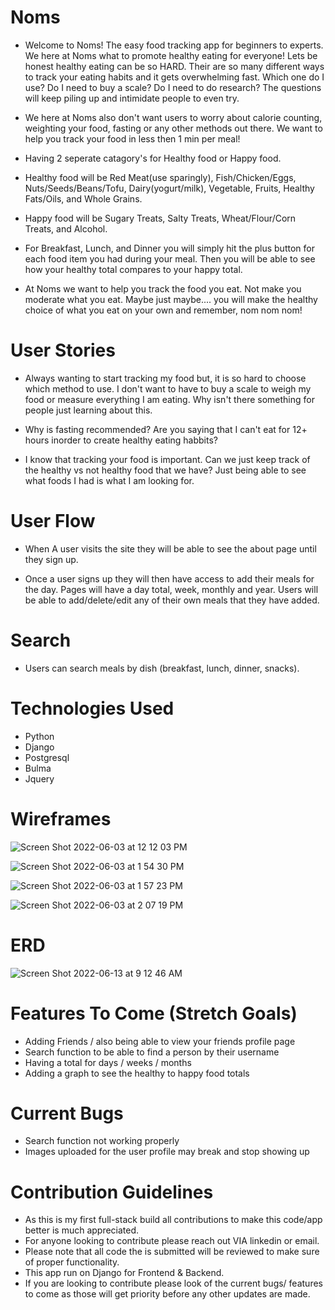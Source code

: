 # Noms
- Welcome to Noms! The easy food tracking app for beginners to experts. We here at Noms what to promote healthy eating for everyone! Lets be honest healthy eating can be so HARD. Their are so many different ways to track your eating habits and it gets overwhelming fast. Which one do I use? Do I need to buy a scale? Do I need to do research? The questions will keep piling up and intimidate people to even try. 

- We here at Noms also don't want users to worry about calorie counting, weighting your food, fasting or any other methods out there. We want to help you track your food in less then 1 min per meal!

- Having 2 seperate catagory's for Healthy food or Happy food.

- Healthy food will be Red Meat(use sparingly), Fish/Chicken/Eggs, Nuts/Seeds/Beans/Tofu, Dairy(yogurt/milk), Vegetable, Fruits, Healthy Fats/Oils, and Whole Grains.

- Happy food will be Sugary Treats, Salty Treats, Wheat/Flour/Corn Treats, and Alcohol.

- For Breakfast, Lunch, and Dinner you will simply hit the plus button for each food item you had during your meal. Then you will be able to see how your healthy total compares to your happy total.  

- At Noms we want to help you track the food you eat. Not make you moderate what you eat. Maybe just maybe.... you will make the healthy choice of what you eat on your own and remember, nom nom nom!


# User Stories
- Always wanting to start tracking my food but, it is so hard to choose which method to use.  I don't want to have to buy a scale to weigh my food or measure everything I am eating. Why isn't there something for people just learning about this.

- Why is fasting recommended? Are you saying that I can't eat for 12+ hours inorder to create healthy eating habbits?

- I know that tracking your food is important. Can we just keep track of the healthy vs not healthy food that we have? Just being able to see what foods I had is what I am looking for.

# User Flow
- When A user visits the site they will be able to see the about page until they sign up.

- Once a user signs up they will then have access to add their meals for the day.  Pages will have a day total, week, monthly and year. Users will be able to add/delete/edit any of their own meals that they have added. 


# Search
- Users can search meals by dish (breakfast, lunch, dinner, snacks).


# Technologies Used
- Python
- Django
- Postgresql
- Bulma
- Jquery

# Wireframes

![Screen Shot 2022-06-03 at 12 12 03 PM](https://user-images.githubusercontent.com/100162086/171935039-fb5ccd64-89e3-4d4a-96c4-d55f8293bc69.png)

![Screen Shot 2022-06-03 at 1 54 30 PM](https://user-images.githubusercontent.com/100162086/171935104-5d043d98-9c2f-41cd-914c-b717b568797b.png)


![Screen Shot 2022-06-03 at 1 57 23 PM](https://user-images.githubusercontent.com/100162086/171935134-a43a9760-16e4-4b89-8839-51e44ea93b46.png)

![Screen Shot 2022-06-03 at 2 07 19 PM](https://user-images.githubusercontent.com/100162086/171935171-ccd09225-216d-447e-8a50-2d3f986d5c28.png)

# ERD
![Screen Shot 2022-06-13 at 9 12 46 AM](https://user-images.githubusercontent.com/100162086/173361675-44712d84-b0c1-44cc-9be4-da595c5c6fc8.png)


# Features To Come (Stretch Goals)
- Adding Friends / also being able to view your friends profile page
- Search function to be able to find a person by their username
- Having a total for days / weeks / months
- Adding a graph to see the healthy to happy food totals

# Current Bugs
- Search function not working properly
- Images uploaded for the user profile may break and stop showing up

# Contribution Guidelines
- As this is my first full-stack build all contributions to make this code/app better is much appreciated.
- For anyone looking to contribute please reach out VIA linkedin or email.
- Please note that all code the is submitted will be reviewed to make sure of proper functionality.
- This app run on Django for Frontend & Backend.
- If you are looking to contribute please look of the current bugs/ features to come as those will get priority before any other updates are made.

